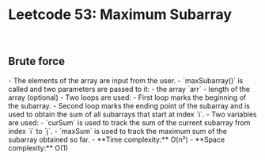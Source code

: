 <h1>Leetcode 53: Maximum Subarray</h1>
<br>
<h2>Brute force</h2>
    - The elements of the array are input from the user.
    - `maxSubarray()` is called and two parameters are passed to it:
    - the array `arr`
    - length of the array (optional)
    - Two loops are used:
    - First loop marks the beginning of the subarray.
    - Second loop marks the ending point of the subarray and is used to obtain the sum of all subarrays that start at index `i`.
    - Two variables are used:
    - `curSum` is used to track the sum of the current subarray from index `i` to `j`.
    - `maxSum` is used to track the maximum sum of the subarray obtained so far.
    - **Time complexity:** O(n²)  
    - **Space complexity:** O(1)


